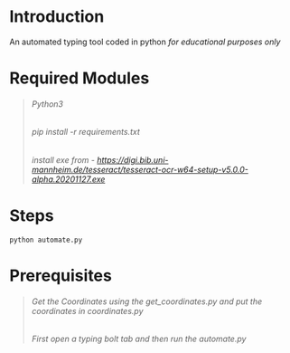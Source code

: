 # Introduction
An automated typing tool coded in python *for educational purposes only*

# Required Modules
>###### Python3
>###### pip install -r requirements.txt
>###### install exe from - https://digi.bib.uni-mannheim.de/tesseract/tesseract-ocr-w64-setup-v5.0.0-alpha.20201127.exe

# Steps

```
python automate.py
```

# Prerequisites

> ###### Get the Coordinates using the get_coordinates.py and put the coordinates in coordinates.py
> ###### First open a typing bolt tab and then run the automate.py
